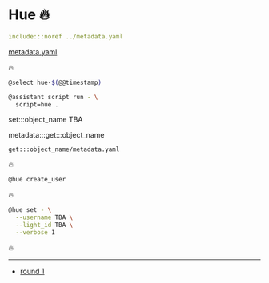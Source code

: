 # Hue 🔥

```yaml
include:::noref ../metadata.yaml
```
[metadata.yaml](../metadata.yaml)

🔥

```bash
@select hue-$(@@timestamp)

@assistant script run - \
  script=hue .
```

set:::object_name TBA

metadata:::get:::object_name

`get:::object_name/metadata.yaml`

🔥

```bash
@hue create_user
```

🔥

```bash
@hue set - \
  --username TBA \
  --light_id TBA \
  --verbose 1
```

🔥

---

- [round 1](./round-1.md)